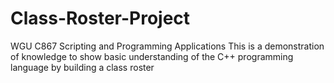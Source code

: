 # Class-Roster-Project
WGU C867 Scripting and Programming Applications
This is a demonstration of knowledge to show basic understanding of the C++ programming language by building a class roster
